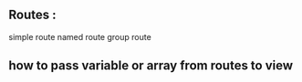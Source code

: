 ## Routes :

simple route 
named route
group route

## how to pass variable or array from routes to view

